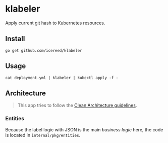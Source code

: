 # klabeler

Apply current git hash to Kubernetes resources.

## Install

```shell
go get github.com/icereed/klabeler
```

## Usage

```shell
cat deployment.yml | klabeler | kubectl apply -f -
```

## Architecture

> This app tries to follow the [Clean Architecture guidelines](https://blog.cleancoder.com/uncle-bob/2012/08/13/the-clean-architecture.html).

### Entities

Because the label logic with JSON is the main _business logic_ here, the code is located in `internal/pkg/entities`.